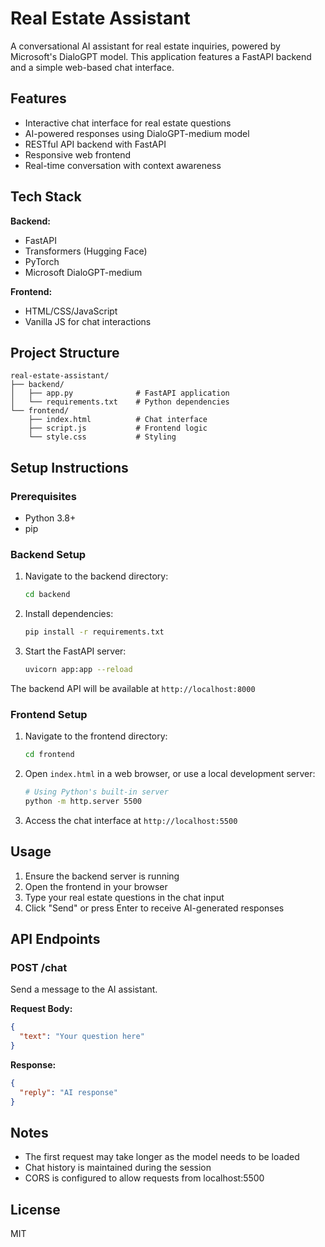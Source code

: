 # Real Estate Assistant

A conversational AI assistant for real estate inquiries, powered by Microsoft's DialoGPT model. This application features a FastAPI backend and a simple web-based chat interface.

## Features

- Interactive chat interface for real estate questions
- AI-powered responses using DialoGPT-medium model
- RESTful API backend with FastAPI
- Responsive web frontend
- Real-time conversation with context awareness

## Tech Stack

**Backend:**
- FastAPI
- Transformers (Hugging Face)
- PyTorch
- Microsoft DialoGPT-medium

**Frontend:**
- HTML/CSS/JavaScript
- Vanilla JS for chat interactions

## Project Structure

```
real-estate-assistant/
├── backend/
│   ├── app.py              # FastAPI application
│   └── requirements.txt    # Python dependencies
└── frontend/
    ├── index.html          # Chat interface
    ├── script.js           # Frontend logic
    └── style.css           # Styling
```

## Setup Instructions

### Prerequisites

- Python 3.8+
- pip

### Backend Setup

1. Navigate to the backend directory:
   ```bash
   cd backend
   ```

2. Install dependencies:
   ```bash
   pip install -r requirements.txt
   ```

3. Start the FastAPI server:
   ```bash
   uvicorn app:app --reload
   ```

The backend API will be available at `http://localhost:8000`

### Frontend Setup

1. Navigate to the frontend directory:
   ```bash
   cd frontend
   ```

2. Open `index.html` in a web browser, or use a local development server:
   ```bash
   # Using Python's built-in server
   python -m http.server 5500
   ```

3. Access the chat interface at `http://localhost:5500`

## Usage

1. Ensure the backend server is running
2. Open the frontend in your browser
3. Type your real estate questions in the chat input
4. Click "Send" or press Enter to receive AI-generated responses

## API Endpoints

### POST /chat

Send a message to the AI assistant.

**Request Body:**
```json
{
  "text": "Your question here"
}
```

**Response:**
```json
{
  "reply": "AI response"
}
```

## Notes

- The first request may take longer as the model needs to be loaded
- Chat history is maintained during the session
- CORS is configured to allow requests from localhost:5500

## License

MIT
